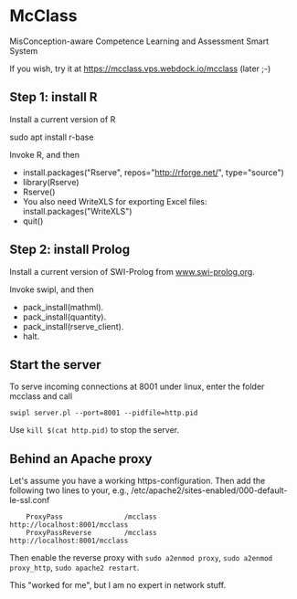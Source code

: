 # McClass
MisConception-aware Competence Learning and Assessment Smart System

If you wish, try it at https://mcclass.vps.webdock.io/mcclass (later ;-)

## Step 1: install R
Install a current version of R

sudo apt install r-base

Invoke R, and then

* install.packages("Rserve", repos="http://rforge.net/", type="source")
* library(Rserve)
* Rserve()
* You also need WriteXLS for exporting Excel files: install.packages("WriteXLS")
* quit()

## Step 2: install Prolog
Install a current version of SWI-Prolog from www.swi-prolog.org.

Invoke swipl, and then

* pack_install(mathml).
* pack_install(quantity).
* pack_install(rserve_client).
* halt.

## Start the server
To serve incoming connections at 8001 under linux, enter the folder mcclass and call 

`swipl server.pl --port=8001 --pidfile=http.pid`

Use `kill $(cat http.pid)` to stop the server.

## Behind an Apache proxy
Let's assume you have a working https-configuration. Then add the following two lines to your, e.g.,
/etc/apache2/sites-enabled/000-default-le-ssl.conf

        ProxyPass               /mcclass        http://localhost:8001/mcclass
        ProxyPassReverse        /mcclass        http://localhost:8001/mcclass

Then enable the reverse proxy with `sudo a2enmod proxy`, `sudo a2enmod proxy_http`, `sudo apache2 restart`.

This "worked for me", but I am no expert in network stuff.
